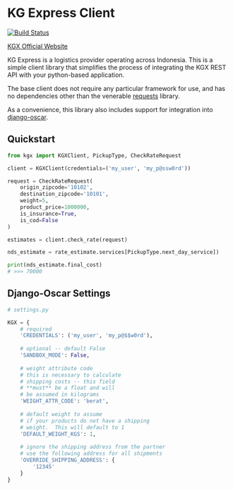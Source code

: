# KG Express Client

[![Build Status](https://gramediadigital.visualstudio.com/Operations/_apis/build/status/kgx-client-Jenkins-CI)](https://gramediadigital.visualstudio.com/Operations/_build/latest?definitionId=74)

[KGX Official Website](https://kgx.co.id/)

KG Express is a logistics provider operating across Indonesia.  This is a simple client library that
simplifies the process of integrating the KGX REST API with your python-based application.

The base client does not require any particular framework for use, and has no dependencies other than
the venerable [requests](http://docs.python-requests.org/en/master/) library. 

As a convenience, this library also includes support for integration into [django-oscar](http://oscarcommerce.com).

## Quickstart

```python
from kgx import KGXClient, PickupType, CheckRateRequest

client = KGXClient(credentials=('my_user', 'my_p@ssw0rd'))

request = CheckRateRequest(
    origin_zipcode='10102',
    destination_zipcode='10101',
    weight=5,
    product_price=1000000,
    is_insurance=True,
    is_cod=False
)

estimates = client.check_rate(request)

nds_estimate = rate_estimate.services[PickupType.next_day_service])

print(nds_estimate.final_cost)
# >>> 70000
```

## Django-Oscar Settings

```python
# settings.py

KGX = {
    # required
    'CREDENTIALS': ('my_user', 'my_p@$$w0rd'),
    
    # optional -- default False
    'SANDBOX_MODE': False,
    
    # weight attribute code
    # this is necessary to calculate
    # shipping costs -- this field
    # **must** be a float and will
    # be assumed in kilograms
    'WEIGHT_ATTR_CODE': 'berat',
    
    # default weight to assume
    # if your products do not have a shipping
    # weight.  This will default to 1
    'DEFAULT_WEIGHT_KGS': 1,
    
    # ignore the shipping address from the partner
    # use the following address for all shipments
    'OVERRIDE_SHIPPING_ADDRESS': {
        '12345'
    }
}
```
